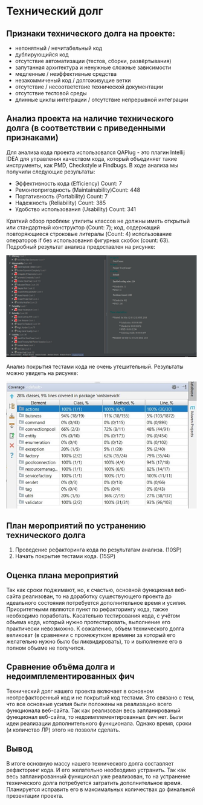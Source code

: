 # Технический долг

## Признаки технического долга на проекте:

* непонятный / нечитабельный код
* дублирующийся код
* отсутствие автоматизации (тестов, сборки, развёртывания)
* запутанная архитектура и ненужные сложные зависимости
* медленные / неэффективные средства
* незакоммиченый код / долгоживущие ветки
* отсутствие / несоответствие технической документации
* отсутствие тестовой среды
* длинные циклы интеграции / отсутствие непрерывной интеграции

## Анализ проекта на наличие технического долга (в соответствии с приведенными признаками)
Для анализа кода проекта использовался QAPlug - это плагин Intellij IDEA для управления качеством кода, который объединяет такие инструменты, как PMD, Checkstyle и Findbugs.
В ходе анализа мы получили следующие результаты:
* Эффективность кода (Efficiency) Count: 7
* Ремонтопригодность (Maintainability)Count: 448
* Портативность (Portability) Count: 7
* Надежность (Reliability) Count: 385
* Удобство использования (Usability) Count: 341

Краткий обзор проблем: утилиты классов не должны иметь открытый или стандартный конструктор (Count: 7);  код, содержащий повторяющиеся строковые литералы (Count: 4) использование операторов if без использования фигурных скобок (count: 63). 
Подробный результат анализа предоставлен на рисунке:

![qaanalyze](https://github.com/JohnnyBurak/Cozy-corner/blob/master/docs/QAAnalyze.jpg)

Анализ покрытия тестами кода не очень утешительный. Результаты можно увидеть на рисунке:

![qaanalyze](https://github.com/JohnnyBurak/Cozy-corner/blob/master/docs/coverage.jpg)

## План мероприятий по устранению технического долга

1. Проведение рефакторинга кода по результатам анализа. (10SP)
2. Начать покрытие тестами кода. (15SP)


## Оценка плана мероприятий
  Так как сроки поджимают, но, к счастью, основной функционал веб-сайта реализован, то на доработку существующего проекта до идеального состояния потребуется дополнительное время и усилия. Приоритетными являются пункт по рефакторингу кода, также необходимо поработать. Касательно тестирования кода, с учётом объема кода, который нужно протестировать, выполнение его практически невозможно. К сожалению, объем технического долга великоват (в сравнении с промежутком времени за который его желательно нужно было бы ликвидировать), то и выполнение его в полном объеме не получится.

## Сравнение объёма долга и недоимплементированных фич

Технический долг нашего проекта включает в основном неотрефакторенный код и не покрытый код тестами. Это связано с тем, что все основные усилия были положены на реализацию всего функционала веб-сайта. Так как реализован весь запланированый функционал веб-сайта, то недоимплементированных фич нет. Были  идеи реализации дополнительного функционала. Однако  время, сроки (и количство ЛР) этого не позволи сделать.

## Вывод
В итоге основную массу нашего технического долга составляет рефакторинг кода. И его желательно необходимо устранить. Так как весь запланированный функционал уже реализован, то на устранение технического долга потребуется затратить дополнительное время. Планируется исправить его в максимальных количествах до финальной презентации проекта.
